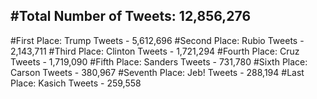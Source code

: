 #Total Number of Tweets: 12,856,276 
---
#First Place: Trump Tweets - 5,612,696
#Second Place: Rubio Tweets - 2,143,711
#Third Place: Clinton Tweets - 1,721,294
#Fourth Place: Cruz Tweets - 1,719,090
#Fifth Place: Sanders Tweets - 731,780
#Sixth Place: Carson Tweets - 380,967
#Seventh Place: Jeb! Tweets - 288,194
#Last Place: Kasich Tweets - 259,558
